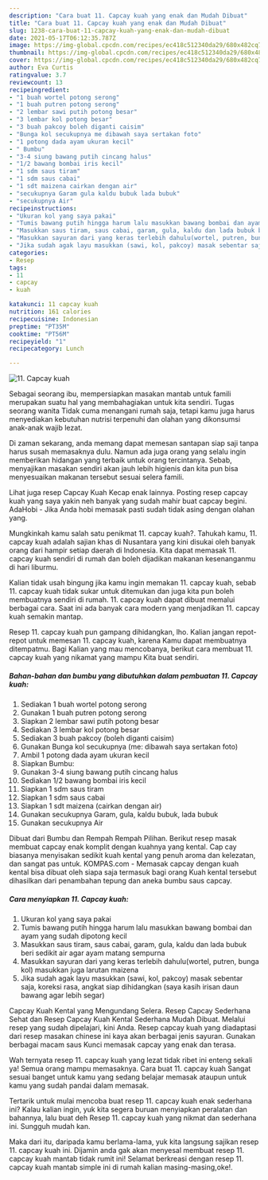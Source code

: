 ```yaml
---
description: "Cara buat 11. Capcay kuah yang enak dan Mudah Dibuat"
title: "Cara buat 11. Capcay kuah yang enak dan Mudah Dibuat"
slug: 1238-cara-buat-11-capcay-kuah-yang-enak-dan-mudah-dibuat
date: 2021-05-17T06:12:35.787Z
image: https://img-global.cpcdn.com/recipes/ec418c512340da29/680x482cq70/11-capcay-kuah-foto-resep-utama.jpg
thumbnail: https://img-global.cpcdn.com/recipes/ec418c512340da29/680x482cq70/11-capcay-kuah-foto-resep-utama.jpg
cover: https://img-global.cpcdn.com/recipes/ec418c512340da29/680x482cq70/11-capcay-kuah-foto-resep-utama.jpg
author: Eva Curtis
ratingvalue: 3.7
reviewcount: 13
recipeingredient:
- "1 buah wortel potong serong"
- "1 buah putren potong serong"
- "2 lembar sawi putih potong besar"
- "3 lembar kol potong besar"
- "3 buah pakcoy boleh diganti caisim"
- "Bunga kol secukupnya me dibawah saya sertakan foto"
- "1 potong dada ayam ukuran kecil"
- " Bumbu"
- "3-4 siung bawang putih cincang halus"
- "1/2 bawang bombai iris kecil"
- "1 sdm saus tiram"
- "1 sdm saus cabai"
- "1 sdt maizena cairkan dengan air"
- "secukupnya Garam gula kaldu bubuk lada bubuk"
- "secukupnya Air"
recipeinstructions:
- "Ukuran kol yang saya pakai"
- "Tumis bawang putih hingga harum lalu masukkan bawang bombai dan ayam yang sudah dipotong kecil"
- "Masukkan saus tiram, saus cabai, garam, gula, kaldu dan lada bubuk beri sedikit air agar ayam matang sempurna"
- "Masukkan sayuran dari yang keras terlebih dahulu(wortel, putren, bunga kol) masukkan juga larutan maizena"
- "Jika sudah agak layu masukkan (sawi, kol, pakcoy) masak sebentar saja, koreksi rasa, angkat siap dihidangkan (saya kasih irisan daun bawang agar lebih segar)"
categories:
- Resep
tags:
- 11
- capcay
- kuah

katakunci: 11 capcay kuah 
nutrition: 161 calories
recipecuisine: Indonesian
preptime: "PT35M"
cooktime: "PT56M"
recipeyield: "1"
recipecategory: Lunch

---
```



![11. Capcay kuah](https://img-global.cpcdn.com/recipes/ec418c512340da29/680x482cq70/11-capcay-kuah-foto-resep-utama.jpg)

Sebagai seorang ibu, mempersiapkan masakan mantab untuk famili merupakan suatu hal yang membahagiakan untuk kita sendiri. Tugas seorang  wanita Tidak cuma menangani rumah saja, tetapi kamu juga harus menyediakan kebutuhan nutrisi terpenuhi dan olahan yang dikonsumsi anak-anak wajib lezat.

Di zaman  sekarang, anda memang dapat memesan santapan siap saji tanpa harus susah memasaknya dulu. Namun ada juga orang yang selalu ingin memberikan hidangan yang terbaik untuk orang tercintanya. Sebab, menyajikan masakan sendiri akan jauh lebih higienis dan kita pun bisa menyesuaikan makanan tersebut sesuai selera famili. 

Lihat juga resep Capcay Kuah Kecap enak lainnya. Posting resep capcay kuah yang saya yakin neh banyak yang sudah mahir buat capcay begini. AdaHobi - Jika Anda hobi memasak pasti sudah tidak asing dengan olahan yang.

Mungkinkah kamu salah satu penikmat 11. capcay kuah?. Tahukah kamu, 11. capcay kuah adalah sajian khas di Nusantara yang kini disukai oleh banyak orang dari hampir setiap daerah di Indonesia. Kita dapat memasak 11. capcay kuah sendiri di rumah dan boleh dijadikan makanan kesenanganmu di hari liburmu.

Kalian tidak usah bingung jika kamu ingin memakan 11. capcay kuah, sebab 11. capcay kuah tidak sukar untuk ditemukan dan juga kita pun boleh membuatnya sendiri di rumah. 11. capcay kuah dapat dibuat memalui berbagai cara. Saat ini ada banyak cara modern yang menjadikan 11. capcay kuah semakin mantap.

Resep 11. capcay kuah pun gampang dihidangkan, lho. Kalian jangan repot-repot untuk memesan 11. capcay kuah, karena Kamu dapat membuatnya ditempatmu. Bagi Kalian yang mau mencobanya, berikut cara membuat 11. capcay kuah yang nikamat yang mampu Kita buat sendiri.

<!--inarticleads1-->

##### Bahan-bahan dan bumbu yang dibutuhkan dalam pembuatan 11. Capcay kuah:

1. Sediakan 1 buah wortel potong serong
1. Gunakan 1 buah putren potong serong
1. Siapkan 2 lembar sawi putih potong besar
1. Sediakan 3 lembar kol potong besar
1. Sediakan 3 buah pakcoy (boleh diganti caisim)
1. Gunakan Bunga kol secukupnya (me: dibawah saya sertakan foto)
1. Ambil 1 potong dada ayam ukuran kecil
1. Siapkan  Bumbu:
1. Gunakan 3-4 siung bawang putih cincang halus
1. Sediakan 1/2 bawang bombai iris kecil
1. Siapkan 1 sdm saus tiram
1. Siapkan 1 sdm saus cabai
1. Siapkan 1 sdt maizena (cairkan dengan air)
1. Gunakan secukupnya Garam, gula, kaldu bubuk, lada bubuk
1. Gunakan secukupnya Air


Dibuat dari Bumbu dan Rempah Rempah Pilihan. Berikut resep masak membuat capcay enak komplit dengan kuahnya yang kental. Cap cay biasanya menyisakan sedikit kuah kental yang penuh aroma dan kelezatan, dan sangat pas untuk. KOMPAS.com - Memasak capcay dengan kuah kental bisa dibuat oleh siapa saja termasuk bagi orang Kuah kental tersebut dihasilkan dari penambahan tepung dan aneka bumbu saus capcay. 

<!--inarticleads2-->

##### Cara menyiapkan 11. Capcay kuah:

1. Ukuran kol yang saya pakai
1. Tumis bawang putih hingga harum lalu masukkan bawang bombai dan ayam yang sudah dipotong kecil
1. Masukkan saus tiram, saus cabai, garam, gula, kaldu dan lada bubuk beri sedikit air agar ayam matang sempurna
1. Masukkan sayuran dari yang keras terlebih dahulu(wortel, putren, bunga kol) masukkan juga larutan maizena
1. Jika sudah agak layu masukkan (sawi, kol, pakcoy) masak sebentar saja, koreksi rasa, angkat siap dihidangkan (saya kasih irisan daun bawang agar lebih segar)


Capcay Kuah Kental yang Mengundang Selera. Resep Capcay Sederhana Sehat dan Resep Capcay Kuah Kental Sederhana Mudah Dibuat. Melalui resep yang sudah dipelajari, kini Anda. Resep capcay kuah yang diadaptasi dari resep masakan chinese ini kaya akan berbagai jenis sayuran. Gunakan berbagai macam saus Kunci memasak capcay yang enak dan terasa. 

Wah ternyata resep 11. capcay kuah yang lezat tidak ribet ini enteng sekali ya! Semua orang mampu memasaknya. Cara buat 11. capcay kuah Sangat sesuai banget untuk kamu yang sedang belajar memasak ataupun untuk kamu yang sudah pandai dalam memasak.

Tertarik untuk mulai mencoba buat resep 11. capcay kuah enak sederhana ini? Kalau kalian ingin, yuk kita segera buruan menyiapkan peralatan dan bahannya, lalu buat deh Resep 11. capcay kuah yang nikmat dan sederhana ini. Sungguh mudah kan. 

Maka dari itu, daripada kamu berlama-lama, yuk kita langsung sajikan resep 11. capcay kuah ini. Dijamin anda gak akan menyesal membuat resep 11. capcay kuah mantab tidak rumit ini! Selamat berkreasi dengan resep 11. capcay kuah mantab simple ini di rumah kalian masing-masing,oke!.

